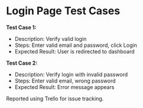    # Login Page Test Cases

**Test Case 1:**
- Description: Verify valid login
- Steps: Enter valid email and password, click Login
- Expected Result: User is redirected to dashboard

**Test Case 2:**
- Description: Verify login with invalid password
- Steps: Enter valid email, wrong password
- Expected Result: Error message appears

Reported using Trello for issue tracking.
